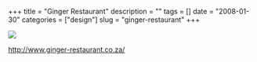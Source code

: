 +++
title = "Ginger Restaurant"
description = ""
tags = []
date = "2008-01-30"
categories = ["design"]
slug = "ginger-restaurant"
+++


 

  <div id="screens-thumbs" class="clearfix">
    <div class="txt-center" id="design-submission"><a href="http://www.ginger-restaurant.co.za/"><img id='bluga-thumbnail-1042' class='bluga-thumbnail large' src='/media/bluga/
wt47f281d4a3a26_0.jpg'/></a></div>  
  </div>   
<p><a href="http://www.ginger-restaurant.co.za/">http://www.ginger-restaurant.co.za/</a></p>




